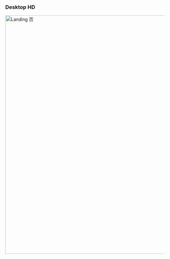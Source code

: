### Desktop HD

<img src="https://github.com/baisheng/wepy2-design/blob/master/doc/screenshot/Desktop.png?raw=true" title="Landing 页" width="750px">
